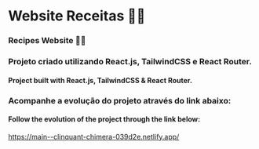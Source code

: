 # Website Receitas 🥗🍴
### Recipes Website 🥗🍴

### Projeto criado utilizando React.js, TailwindCSS e React Router.
#### Project built with React.js, TailwindCSS & React Router.


### Acompanhe a evolução do projeto através do link abaixo:
#### Follow the evolution of the project through the link below:

https://main--clinquant-chimera-039d2e.netlify.app/
